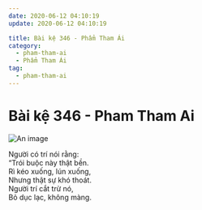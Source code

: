 ```yaml
---
date: 2020-06-12 04:10:19
update: 2020-06-12 04:10:19

title: Bài kệ 346 - Phẩm Tham Ái
category:
  - pham-tham-ai
  - Phẩm Tham Ái
tag:
  - pham-tham-ai
---
```


# Bài kệ 346 - Pham Tham Ai

![An image](/img/pham-tham-ai/pham-tham-ai-346.jpg)

Người có trí nói rằng:<br>“Trói buộc này thật bền.<br>Rì kéo xuống, lún xuống,<br>Nhưng thật sự khó thoát.<br>Người trí cắt trừ nó,<br>Bỏ dục lạc, không màng.<br>
